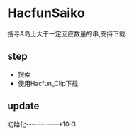 HacfunSaiko
===========

搜寻A岛上大于一定回应数量的串,支持下载.


step
-----------
- 搜索
- 使用Hacfun_Clip下载


update
-----------
初始化---------->10-3